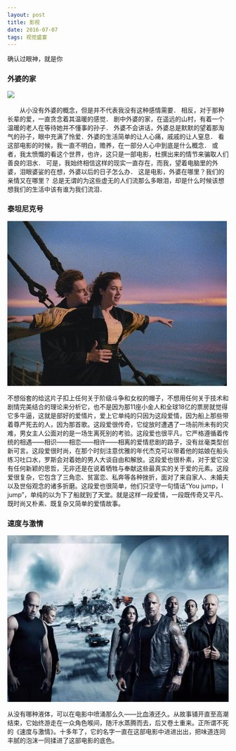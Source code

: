 ```yaml
---
layout: post
title: 影视 
date: 2016-07-07 
tags: 视觉盛宴    
---
```

确认过眼神，就是你

###   外婆的家
![](/images/posts/iBeacon/41.png)


　　从小没有外婆的概念，但是并不代表我没有这种感情需要．
相反，对于那种长辈的爱，一直贪念着其温暖的感觉．
剧中外婆的家，在遥远的山村，有着一个温暖的老人在等待她并不懂事的孙子．
外婆不会讲话，外婆总是默默的望着那淘气的孙子，眼中充满了怜爱．外婆的生活简单的让人心痛，戚戚的让人窒息．
看这部电影的时候，我一直不明白，赡养，在一部分人心中到底是什么概念．
或者，我太愤慨的看这个世界，也许，这只是一部电影，杜撰出来的情节来骗取人们善良的泪水．
可是，我始终相信这样的现实一直存在，而我，望着电脑里的外婆，泪眼婆娑的在想，外婆以后的日子怎么办．
这是电影，外婆在哪里？我们的亲情又在哪里？
总是无谓的为这些虚无的人们流那么多眼泪，却是什么时候该想想我们的生活中该有谁为我们流泪． 

### 泰坦尼克号
![](/images/posts/iBeacon/11.jpg)


不想俗套的给这片子扣上任何关于阶级斗争和女权的帽子，不想用任何关于技术和剧情完美结合的理论来分析它，也不是因为那11座小金人和全球18亿的票房就觉得它多牛逼，这就是部好的爱情片，爱上它单纯的只因为这段爱情，因为船上那些带着尊严死去的人，因为那首歌。这段爱很传奇，它绽放时遭遇了一场前所未有的灾难，男女主人公面对的是一场生离死别的考验。这段爱也很平凡，它严格遵循着传统的相遇——相识——相恋——相许——相离的爱情悲剧的路子，没有丝毫类型创新可言。这段爱很时尚，在那个时刻注意优雅的年代杰克可以带着他的姑娘在船头练习吐口水，罗斯会对着她的男人大谈自由和解放。这段爱也很朴素，对于爱它没有任何新颖的思哲，无非还是在说着牺牲与奉献这些最真实的关于爱的元素。这段爱很复杂，它包含了三角恋、贫富恋、私奔等各种挫折，面对了来自家人、未婚夫以及世俗观念的诸多折磨。这段爱也很简单，他们只坚守一句情话“You jump，I jump”，单纯的以为下了船就到了天堂。就是这样一段爱情，一段既传奇又平凡、既时尚又朴素、既复杂又简单的爱情故事。

###  速度与激情
![](/images/posts/iBeacon/63.jpg)


从没有哪种液体，可以在电影中喷涌那么久——比血液还久。从故事铺开直至高潮结束，它始终游走在一众角色喉间，随汗水蒸腾而去，后又卷土重来。正所谓不死的《速度与激情》。十多年了，它的名字一直在这部电影中进进出出，把味道连同丰腻的泡沫一同揉进了这部电影的底色。 

<br>

 
